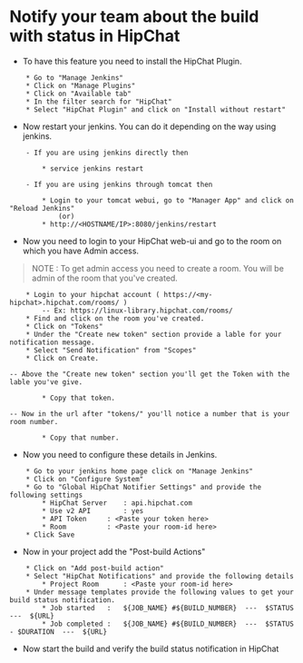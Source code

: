# Notify your team about the build with status in HipChat

- To have this feature you need to install the HipChat Plugin.
```
	* Go to "Manage Jenkins"
	* Click on "Manage Plugins"
	* Click on "Available tab"
	* In the filter search for "HipChat"
	* Select "HipChat Plugin" and click on "Install without restart"
```
- Now restart your jenkins. You can do it depending on the way using jenkins.
```
	- If you are using jenkins directly then 

		* service jenkins restart

	- If you are using jenkins through tomcat then

		* Login to your tomcat webui, go to "Manager App" and click on "Reload Jenkins"
			(or)
		* http://<HOSTNAME/IP>:8080/jenkins/restart
```
- Now you need to login to your HipChat web-ui and go to the room on which you have Admin access.

> NOTE : To get admin access you need to create a room. You will be admin of the room that you've created.


```
	* Login to your hipchat account ( https://<my-hipchat>.hipchat.com/rooms/ )
		-- Ex: https://linux-library.hipchat.com/rooms/
	* Find and click on the room you've created.
	* Click on "Tokens"
	* Under the "Create new token" section provide a lable for your notification message.
	* Select "Send Notification" from "Scopes"
	* Click on Create.
```
	-- Above the "Create new token" section you'll get the Token with the lable you've give.
```
		* Copy that token.
```
	-- Now in the url after "tokens/" you'll notice a number that is your room number.
```
		* Copy that number.
```
- Now you need to configure these details in Jenkins.
```
	* Go to your jenkins home page click on "Manage Jenkins"
	* Click on "Configure System"
	* Go to "Global HipChat Notifier Settings" and provide the following settings
		* HipChat Server 	: api.hipchat.com
		* Use v2 API		: yes
		* API Token		: <Paste your token here>
		* Room			: <Paste your room-id here>
	* Click Save
```
- Now in your project add the "Post-build Actions"
```
	* Click on "Add post-build action"
	* Select "HipChat Notifications" and provide the following details
		* Project Room		: <Paste your room-id here>
	* Under message templates provide the following values to get your build status notification.
		* Job started	:	${JOB_NAME} #${BUILD_NUMBER}  ---  $STATUS  ---  ${URL}
		* Job completed	:	${JOB_NAME} #${BUILD_NUMBER}  ---  $STATUS - $DURATION  ---  ${URL}
```
- Now start the build and verify the build status notification in HipChat